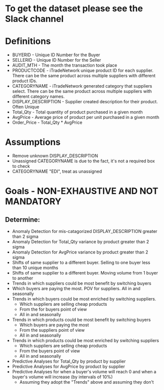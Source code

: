 # **To get the dataset please see the Slack channel**

# Definitions
* BUYERID - Unique ID Number for the Buyer
* SELLERID - Unique ID Number for the Seller
* AUDIT_MTH - The month the transaction took place
* PRODUCTCODE - iTradeNetwork unique product ID for each supplier. There can be the same product across multiple suppliers with different product IDs.
* CATEGORYNAME - iTradeNetwork generated category that suppliers select. There can be the same product across multiple suppliers with different category names.
* DISPLAY_DESCRIPTION	- Supplier created description for their product. Often Unique
* Total_Qty	- Total quantity of product purchased in a given month
* AvgPrice	- Average price of product per unit purchased in a given month
* Order_Price - Total_Qty * AvgPrice

# Assumptions
* Remove unknown DISPLAY_DESCRIPTION
* Unassigned CATEGORYNAME is due to the fact, it's not a required box to check
* CATEGORYNAME "EDI", treat as unassigned

# Goals - **NON-EXHAUSTIVE AND NOT MANDATORY**
## Determine:
* Anomaly Detection for mis-catagorized DISPLAY_DESCRIPTION greater than 2 sigma
* Anomaly Detection for Total_Qty variance by product greater than 2 sigma
* Anomaly Detection for AvgPrice variance by product greater than 2 sigma
* Shifts of same supplier to a different buyer. Selling to one buyer less than 10 unique months
* Shifts of same supplier to a different buyer. Moving volume from 1 buyer to another
* Trends in which suppliers could be most benefit by switching buyers
* Which buyers are paying the most. POV for suppliers. All in and seasonally
* Trends in which buyers could be most enriched by switching suppliers.
  * Which suppliers are selling cheap products
  * From the for buyers point of view
  * All in and seasonally
* Trends in which products could be most benefit by switching buyers
  * Which buyers are paying the most
  * From the suppliers point of view
  * All in and seasonally
* Trends in which products could be most enriched by switching suppliers
  * Which suppliers are selling cheap products
  * From the buyers point of view
  * All in and seasonally
* Predictive Analyses for Total_Qty by product by supplier
* Predictive Analyses for AvgPrice by product by supplier
* Predictive Analyses for when a buyer's volume will reach 0 and when a buyer's volume will increase (by intervals of 10%)
  * Assuming they adopt the "Trends" above and assuming they don't
